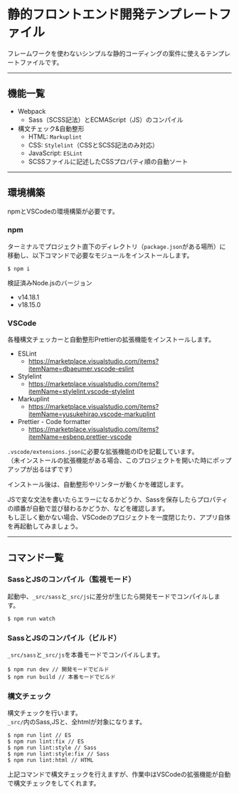 # 静的フロントエンド開発テンプレートファイル

フレームワークを使わないシンプルな静的コーディングの案件に使えるテンプレートファイルです。

---

## 機能一覧

- Webpack
  - Sass（SCSS記法）とECMAScript（JS）のコンパイル
- 構文チェック&自動整形
  - HTML: `Markuplint`
  - CSS: `Stylelint`（CSSとSCSS記法のみ対応）
  - JavaScript: `ESLint`
  - SCSSファイルに記述したCSSプロパティ順の自動ソート

---

## 環境構築

npmとVSCodeの環境構築が必要です。

### npm

ターミナルでプロジェクト直下のディレクトリ（`package.json`がある場所）に移動し、以下コマンドで必要なモジュールをインストールします。

```
$ npm i
```

検証済みNode.jsのバージョン
- v14.18.1
- v18.15.0

### VSCode

各種構文チェッカーと自動整形Prettierの拡張機能をインストールします。

- ESLint
  - https://marketplace.visualstudio.com/items?itemName=dbaeumer.vscode-eslint
- Stylelint
  - https://marketplace.visualstudio.com/items?itemName=stylelint.vscode-stylelint
- Markuplint
  - https://marketplace.visualstudio.com/items?itemName=yusukehirao.vscode-markuplint
- Prettier - Code formatter
  - https://marketplace.visualstudio.com/items?itemName=esbenp.prettier-vscode

`.vscode/extensions.json`に必要な拡張機能のIDを記載しています。  
（未インストールの拡張機能がある場合、このプロジェクトを開いた時にポップアップが出るはずです）

インストール後は、自動整形やリンターが動くかを確認します。

JSで変な文法を書いたらエラーになるかどうか、Sassを保存したらプロパティの順番が自動で並び替わるかどうか、などを確認します。  
もし正しく動かない場合、VSCodeのプロジェクトを一度閉じたり、アプリ自体を再起動してみましょう。

---

## コマンド一覧

### SassとJSのコンパイル（監視モード）
起動中、`_src/sass`と`_src/js`に差分が生じたら開発モードでコンパイルします。
```
$ npm run watch
```

### SassとJSのコンパイル（ビルド）
`_src/sass`と`_src/js`を本番モードでコンパイルします。
```
$ npm run dev // 開発モードでビルド
$ npm run build // 本番モードでビルド
```

### 構文チェック
構文チェックを行います。  
`_src/`内のSass,JSと、全htmlが対象になります。
```
$ npm run lint // ES
$ npm run lint:fix // ES
$ npm run lint:style // Sass
$ npm run lint:style:fix // Sass
$ npm run lint:html // HTML
```

上記コマンドで構文チェックを行えますが、作業中はVSCodeの拡張機能が自動で構文チェックをしてくれます。
